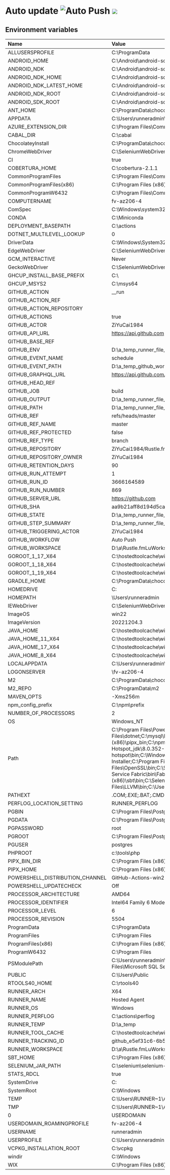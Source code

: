 ﻿# Auto update ![Auto Push](https://github.com/ZiYuCai1984/Rustle.fmLuWorks.Automation.DailyPush.Internal/workflows/Auto%20Push/badge.svg) ![](https://img.shields.io/github/v/tag/ZiYuCai1984/Rustle.fmLuWorks.Automation.DailyPush)


## Environment variables

| Name  | Value  |
| :------------ | :------------ |
| ALLUSERSPROFILE | C:\ProgramData |
 | ANDROID_HOME | C:\Android\android-sdk |
 | ANDROID_NDK | C:\Android\android-sdk\ndk\25.1.8937393 |
 | ANDROID_NDK_HOME | C:\Android\android-sdk\ndk\25.1.8937393 |
 | ANDROID_NDK_LATEST_HOME | C:\Android\android-sdk\ndk\25.1.8937393 |
 | ANDROID_NDK_ROOT | C:\Android\android-sdk\ndk\25.1.8937393 |
 | ANDROID_SDK_ROOT | C:\Android\android-sdk |
 | ANT_HOME | C:\ProgramData\chocolatey\lib\ant\tools\apache-ant-1.10.12 |
 | APPDATA | C:\Users\runneradmin\AppData\Roaming |
 | AZURE_EXTENSION_DIR | C:\Program Files\Common Files\AzureCliExtensionDirectory |
 | CABAL_DIR | C:\cabal |
 | ChocolateyInstall | C:\ProgramData\chocolatey |
 | ChromeWebDriver | C:\SeleniumWebDrivers\ChromeDriver |
 | CI | true |
 | COBERTURA_HOME | C:\cobertura-2.1.1 |
 | CommonProgramFiles | C:\Program Files\Common Files |
 | CommonProgramFiles(x86) | C:\Program Files (x86)\Common Files |
 | CommonProgramW6432 | C:\Program Files\Common Files |
 | COMPUTERNAME | fv-az206-4 |
 | ComSpec | C:\Windows\system32\cmd.exe |
 | CONDA | C:\Miniconda |
 | DEPLOYMENT_BASEPATH | C:\actions |
 | DOTNET_MULTILEVEL_LOOKUP | 0 |
 | DriverData | C:\Windows\System32\Drivers\DriverData |
 | EdgeWebDriver | C:\SeleniumWebDrivers\EdgeDriver |
 | GCM_INTERACTIVE | Never |
 | GeckoWebDriver | C:\SeleniumWebDrivers\GeckoDriver |
 | GHCUP_INSTALL_BASE_PREFIX | C:\ |
 | GHCUP_MSYS2 | C:\msys64 |
 | GITHUB_ACTION | __run |
 | GITHUB_ACTION_REF |  |
 | GITHUB_ACTION_REPOSITORY |  |
 | GITHUB_ACTIONS | true |
 | GITHUB_ACTOR | ZiYuCai1984 |
 | GITHUB_API_URL | https://api.github.com |
 | GITHUB_BASE_REF |  |
 | GITHUB_ENV | D:\a\_temp\_runner_file_commands\set_env_278f38b1-5abe-42d9-99ab-d8ccedbf9534 |
 | GITHUB_EVENT_NAME | schedule |
 | GITHUB_EVENT_PATH | D:\a\_temp\_github_workflow\event.json |
 | GITHUB_GRAPHQL_URL | https://api.github.com/graphql |
 | GITHUB_HEAD_REF |  |
 | GITHUB_JOB | build |
 | GITHUB_OUTPUT | D:\a\_temp\_runner_file_commands\set_output_278f38b1-5abe-42d9-99ab-d8ccedbf9534 |
 | GITHUB_PATH | D:\a\_temp\_runner_file_commands\add_path_278f38b1-5abe-42d9-99ab-d8ccedbf9534 |
 | GITHUB_REF | refs/heads/master |
 | GITHUB_REF_NAME | master |
 | GITHUB_REF_PROTECTED | false |
 | GITHUB_REF_TYPE | branch |
 | GITHUB_REPOSITORY | ZiYuCai1984/Rustle.fmLuWorks.Automation.DailyPush.Internal |
 | GITHUB_REPOSITORY_OWNER | ZiYuCai1984 |
 | GITHUB_RETENTION_DAYS | 90 |
 | GITHUB_RUN_ATTEMPT | 1 |
 | GITHUB_RUN_ID | 3666164589 |
 | GITHUB_RUN_NUMBER | 869 |
 | GITHUB_SERVER_URL | https://github.com |
 | GITHUB_SHA | aa9b21aff8d194d5cac1a346d0f0a48a360d5955 |
 | GITHUB_STATE | D:\a\_temp\_runner_file_commands\save_state_278f38b1-5abe-42d9-99ab-d8ccedbf9534 |
 | GITHUB_STEP_SUMMARY | D:\a\_temp\_runner_file_commands\step_summary_278f38b1-5abe-42d9-99ab-d8ccedbf9534 |
 | GITHUB_TRIGGERING_ACTOR | ZiYuCai1984 |
 | GITHUB_WORKFLOW | Auto Push |
 | GITHUB_WORKSPACE | D:\a\Rustle.fmLuWorks.Automation.DailyPush.Internal\Rustle.fmLuWorks.Automation.DailyPush.Internal |
 | GOROOT_1_17_X64 | C:\hostedtoolcache\windows\go\1.17.13\x64 |
 | GOROOT_1_18_X64 | C:\hostedtoolcache\windows\go\1.18.8\x64 |
 | GOROOT_1_19_X64 | C:\hostedtoolcache\windows\go\1.19.3\x64 |
 | GRADLE_HOME | C:\ProgramData\chocolatey\lib\gradle\tools\gradle-7.5.1 |
 | HOMEDRIVE | C: |
 | HOMEPATH | \Users\runneradmin |
 | IEWebDriver | C:\SeleniumWebDrivers\IEDriver |
 | ImageOS | win22 |
 | ImageVersion | 20221204.3 |
 | JAVA_HOME | C:\hostedtoolcache\windows\Java_Temurin-Hotspot_jdk\8.0.352-8\x64 |
 | JAVA_HOME_11_X64 | C:\hostedtoolcache\windows\Java_Temurin-Hotspot_jdk\11.0.17-8\x64 |
 | JAVA_HOME_17_X64 | C:\hostedtoolcache\windows\Java_Temurin-Hotspot_jdk\17.0.5-8\x64 |
 | JAVA_HOME_8_X64 | C:\hostedtoolcache\windows\Java_Temurin-Hotspot_jdk\8.0.352-8\x64 |
 | LOCALAPPDATA | C:\Users\runneradmin\AppData\Local |
 | LOGONSERVER | \\fv-az206-4 |
 | M2 | C:\ProgramData\chocolatey\lib\maven\apache-maven-3.8.6\bin |
 | M2_REPO | C:\ProgramData\m2 |
 | MAVEN_OPTS | -Xms256m |
 | npm_config_prefix | C:\npm\prefix |
 | NUMBER_OF_PROCESSORS | 2 |
 | OS | Windows_NT |
 | Path | C:\Program Files\PowerShell\7;C:\Program Files\MongoDB\Server\5.0\bin;C:\aliyun-cli;C:\vcpkg;C:\Program Files (x86)\NSIS\;C:\tools\zstd;C:\Program Files\Mercurial\;C:\hostedtoolcache\windows\stack\2.9.1\x64;C:\cabal\bin;C:\\ghcup\bin;C:\tools\ghc-9.4.2\bin;C:\Program Files\dotnet;C:\mysql\bin;C:\Program Files\R\R-4.2.2\bin\x64;C:\SeleniumWebDrivers\GeckoDriver;C:\Program Files (x86)\sbt\bin;C:\Program Files (x86)\GitHub CLI;C:\Program Files\Git\bin;C:\Program Files (x86)\pipx_bin;C:\npm\prefix;C:\hostedtoolcache\windows\go\1.17.13\x64\bin;C:\hostedtoolcache\windows\Python\3.9.13\x64\Scripts;C:\hostedtoolcache\windows\Python\3.9.13\x64;C:\hostedtoolcache\windows\Ruby\3.0.5\x64\bin;C:\tools\kotlinc\bin;C:\hostedtoolcache\windows\Java_Temurin-Hotspot_jdk\8.0.352-8\x64\bin;C:\Program Files\ImageMagick-7.1.0-Q16-HDRI;C:\Program Files (x86)\Microsoft SDKs\Azure\CLI2\wbin;C:\ProgramData\kind;C:\Program Files\Microsoft\jdk-11.0.12.7-hotspot\bin;C:\Windows\system32;C:\Windows;C:\Windows\System32\Wbem;C:\Windows\System32\WindowsPowerShell\v1.0\;C:\Windows\System32\OpenSSH\;C:\Program Files\dotnet\;C:\ProgramData\Chocolatey\bin;C:\Program Files\PowerShell\7\;C:\Program Files\Microsoft\Web Platform Installer\;C:\Program Files\Microsoft SQL Server\Client SDK\ODBC\170\Tools\Binn\;C:\Program Files\Microsoft SQL Server\150\Tools\Binn\;C:\Program Files\OpenSSL\bin;C:\Strawberry\c\bin;C:\Strawberry\perl\site\bin;C:\Strawberry\perl\bin;C:\ProgramData\chocolatey\lib\pulumi\tools\Pulumi\bin;C:\Program Files\TortoiseSVN\bin;C:\Program Files\CMake\bin;C:\ProgramData\chocolatey\lib\maven\apache-maven-3.8.6\bin;C:\Program Files\Microsoft Service Fabric\bin\Fabric\Fabric.Code;C:\Program Files\Microsoft SDKs\Service Fabric\Tools\ServiceFabricLocalClusterManager;C:\Program Files\nodejs\;C:\Program Files\Git\cmd;C:\Program Files\Git\mingw64\bin;C:\Program Files\Git\usr\bin;C:\Program Files\GitHub CLI\;c:\tools\php;C:\Program Files (x86)\sbt\bin;C:\SeleniumWebDrivers\ChromeDriver\;C:\SeleniumWebDrivers\EdgeDriver\;C:\Program Files\Amazon\AWSCLIV2\;C:\Program Files\Amazon\SessionManagerPlugin\bin\;C:\Program Files\Amazon\AWSSAMCLI\bin\;C:\Program Files\Microsoft SQL Server\130\Tools\Binn\;C:\Program Files\LLVM\bin;C:\Users\runneradmin\.dotnet\tools;C:\Users\runneradmin\.cargo\bin;C:\Users\runneradmin\AppData\Local\Microsoft\WindowsApps |
 | PATHEXT | .COM;.EXE;.BAT;.CMD;.VBS;.VBE;.JS;.JSE;.WSF;.WSH;.MSC;.CPL |
 | PERFLOG_LOCATION_SETTING | RUNNER_PERFLOG |
 | PGBIN | C:\Program Files\PostgreSQL\14\bin |
 | PGDATA | C:\Program Files\PostgreSQL\14\data |
 | PGPASSWORD | root |
 | PGROOT | C:\Program Files\PostgreSQL\14 |
 | PGUSER | postgres |
 | PHPROOT | c:\tools\php |
 | PIPX_BIN_DIR | C:\Program Files (x86)\pipx_bin |
 | PIPX_HOME | C:\Program Files (x86)\pipx |
 | POWERSHELL_DISTRIBUTION_CHANNEL | GitHub-Actions-win22 |
 | POWERSHELL_UPDATECHECK | Off |
 | PROCESSOR_ARCHITECTURE | AMD64 |
 | PROCESSOR_IDENTIFIER | Intel64 Family 6 Model 85 Stepping 4, GenuineIntel |
 | PROCESSOR_LEVEL | 6 |
 | PROCESSOR_REVISION | 5504 |
 | ProgramData | C:\ProgramData |
 | ProgramFiles | C:\Program Files |
 | ProgramFiles(x86) | C:\Program Files (x86) |
 | ProgramW6432 | C:\Program Files |
 | PSModulePath | C:\Users\runneradmin\Documents\WindowsPowerShell\Modules;C:\\Modules\azurerm_2.1.0;C:\\Modules\azure_2.1.0;C:\Users\packer\Documents\WindowsPowerShell\Modules;C:\Program Files\WindowsPowerShell\Modules;C:\Windows\system32\WindowsPowerShell\v1.0\Modules;C:\Program Files\Microsoft SQL Server\130\Tools\PowerShell\Modules\ |
 | PUBLIC | C:\Users\Public |
 | RTOOLS40_HOME | C:\rtools40 |
 | RUNNER_ARCH | X64 |
 | RUNNER_NAME | Hosted Agent |
 | RUNNER_OS | Windows |
 | RUNNER_PERFLOG | C:\actions\perflog |
 | RUNNER_TEMP | D:\a\_temp |
 | RUNNER_TOOL_CACHE | C:\hostedtoolcache\windows |
 | RUNNER_TRACKING_ID | github_e5ef31c6-6b52-431f-b68a-9265f736514c |
 | RUNNER_WORKSPACE | D:\a\Rustle.fmLuWorks.Automation.DailyPush.Internal |
 | SBT_HOME | C:\Program Files (x86)\sbt\ |
 | SELENIUM_JAR_PATH | C:\selenium\selenium-server.jar |
 | STATS_RDCL | true |
 | SystemDrive | C: |
 | SystemRoot | C:\Windows |
 | TEMP | C:\Users\RUNNER~1\AppData\Local\Temp |
 | TMP | C:\Users\RUNNER~1\AppData\Local\Temp |
 0 | USERDOMAIN | fv-az206-4 |
 | USERDOMAIN_ROAMINGPROFILE | fv-az206-4 |
 | USERNAME | runneradmin |
 | USERPROFILE | C:\Users\runneradmin |
 | VCPKG_INSTALLATION_ROOT | C:\vcpkg |
 | windir | C:\Windows |
 | WIX | C:\Program Files (x86)\WiX Toolset v3.11\ |


